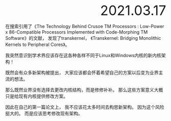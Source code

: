<div style="text-align:right; font-size:3em;">2021.03.17</div>

在搜索引用了《The Technology Behind Crusoe TM Processors : Low-Power x 86-Compatible Processors Implemented with Code-Morphing TM Software》的文献，
发现了transkernel，
《Transkernel: Bridging Monolithic Kernels to Peripheral Cores》。

我突然意识到学术界应该存在这各种各样不同于Linux和Windows内核的新内核架构！

既然会有众多新架构被提出，
大家应该都会怀着希望自己的方案以后变为业界主流的想法。

那么既然业界没有选择去更改内核结构，而是修修补补。
那么这些方案意义大概只是给现有内核提供修改方案。

因此在自己的第一篇论文上，
我不应该花太多时间去构思新架构。
因为这个风险挺大的。
而是应该思考修改现有架构。